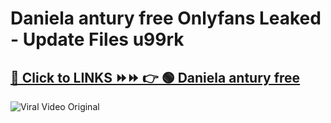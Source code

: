 
 # Daniela antury free Onlyfans Leaked - Update Files u99rk

## <h2><a href="https://clipsfans.com/Daniela_antury_free&ref=git">🔗 Click to LINKS ⏩⏩ 👉 🟢 Daniela antury free </a></h2>

<a href="https://clipsfans.com/Daniela_antury_free&ref=git" rel="nofollow" data-target="animated-image.originalLink"><img src="https://i.ibb.co.com/xMMVF88/686577567.gif" alt="Viral Video Original" style="max-width: 100%; display: inline-block;" data-target="animated-image.originalImage"></a>


